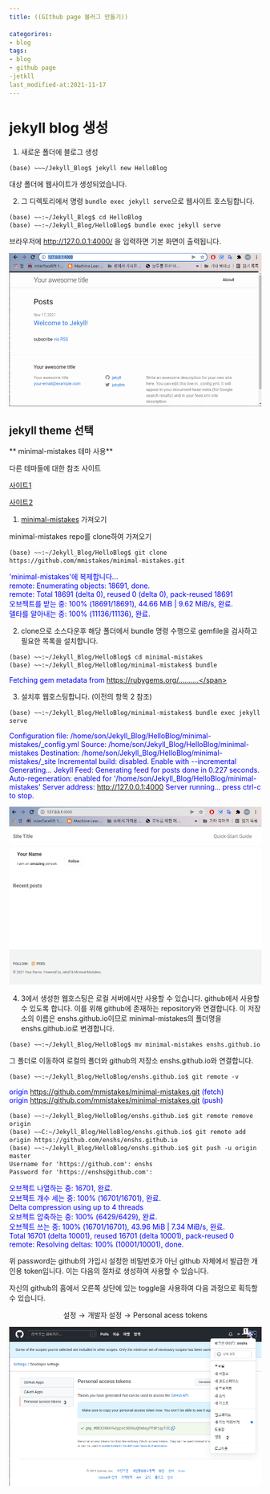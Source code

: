 ```yaml
---
title: ((GIthub page 블러그 만들기))

categorires:
- blog
tags:
- blog
- github page
-jetkll
last_modified-at:2021-11-17
---
```


# jekyll blog 생성 

1. 새로운 폴더에 블로그 생성 
```
(base) ~~~/Jekyll_Blog$ jekyll new HelloBlog
```
대상 폴더에 웹사이트가 생성되었습니다. 

2. 그 디렉토리에서 명령 ``bundle exec jekyll serve``으로 웹사이트 호스팅합니다. 
```
(base) ~~:~/Jekyll_Blog$ cd HelloBlog
(base) ~~:~/Jekyll_Blog/HelloBlog$ bundle exec jekyll serve
```
브라우저에 http://127.0.0.1:4000/ 을 입력하면 기본 화면이 출력됩니다. 

![기본화면](https://github.com/enshs/enshs.github.io/blob/master/image/jekyll%EA%B8%B0%EB%B3%B8%ED%99%94%EB%A9%B4.png)

## jekyll  theme  선택 

** minimal-mistakes 테마 사용**

다른 테마들에 대한 참조 사이트 

[사이트1](http://jekyllthemes.org/)

[사이트2](https://jekyllthemes.io/)

1. [minimal-mistakes](https://github.com/mmistakes/minimal-mistakes) 가져오기 

minimal-mistakes repo를 clone하여 가져오기 

```
(base) ~~:~/Jekyll_Blog/HelloBlog$ git clone https://github.com/mmistakes/minimal-mistakes.git
```
<span style="color:blue"> 'minimal-mistakes'에 복제합니다...<br/>
     remote: Enumerating objects: 18691, done.<br/>
     remote: Total 18691 (delta 0), reused 0 (delta 0), pack-reused 18691<br/>
     오브젝트를 받는 중: 100% (18691/18691), 44.66 MiB | 9.62 MiB/s, 완료.<br/>
     델타를 알아내는 중: 100% (11136/11136), 완료.</span>

2. clone으로 소스다운후 해당 폴더에서 bundle 명령 수행으로 gemfile을 검사하고 필요한 목록을 설치합니다. 
```
(base) ~~:~/Jekyll_Blog/HelloBlog$ cd minimal-mistakes
(base) ~~:~/Jekyll_Blog/HelloBlog/minimal-mistakes$ bundle 
```
<span style="color:blue">Fetching gem metadata from https://rubygems.org/..........</span>

3. 설치후 웹호스팅합니다. (이전의 항목 2 참조) 
```
(base) ~~:~/Jekyll_Blog/HelloBlog/minimal-mistakes$ bundle exec jekyll serve
```
<span style="color:blue"> Configuration file: /home/son/Jekyll_Blog/HelloBlog/minimal-mistakes/_config.yml
            Source: /home/son/Jekyll_Blog/HelloBlog/minimal-mistakes
       Destination: /home/son/Jekyll_Blog/HelloBlog/minimal-mistakes/_site
 Incremental build: disabled. Enable with --incremental
      Generating... 
       Jekyll Feed: Generating feed for posts
                    done in 0.227 seconds.
 Auto-regeneration: enabled for '/home/son/Jekyll_Blog/HelloBlog/minimal-mistakes'
    Server address: http://127.0.0.1:4000
  Server running... press ctrl-c to stop.</span>

![기본화면2](https://github.com/enshs/enshs.github.io/blob/master/image/jekyll%EA%B8%B0%EB%B3%B8%ED%99%94%EB%A9%B42.png)

4. 3에서 생성한 웹호스팅은 로컬 서버에서만 사용할 수 있습니다. github에서 사용할 수 있도록 합니다. 이를 위해 github에 존재하는 repository와 연결합니다. 이 저장소의 이름은 enshs.github.io이므로 minimal-mistakes의 폴더명을 enshs.github.io로 변경합니다. 
```
(base) ~~:~/Jekyll_Blog/HelloBlog$ mv minimal-mistakes enshs.github.io
```
그 폴더로 이동하여 로컬의 폴더와 github의 저장소 enshs.github.io와 연결합니다. 
```
(base) ~~:~/Jekyll_Blog/HelloBlog/enshs.github.io$ git remote -v
```
<span style="color:blue">origin	https://github.com/mmistakes/minimal-mistakes.git (fetch)<br/>
origin	https://github.com/mmistakes/minimal-mistakes.git (push)</span>
```
(base) ~~:~/Jekyll_Blog/HelloBlog/enshs.github.io$ git remote remove origin
(base) ~~C:~/Jekyll_Blog/HelloBlog/enshs.github.io$ git remote add origin https://github.com/enshs/enshs.github.io
(base) ~~:~/Jekyll_Blog/HelloBlog/enshs.github.io$ git push -u origin master
Username for 'https://github.com': enshs
Password for 'https://enshs@github.com':
```
<span style="color:blue">오브젝트 나열하는 중: 16701, 완료.<br/>
오브젝트 개수 세는 중: 100% (16701/16701), 완료.<br/>
Delta compression using up to 4 threads<br/>
오브젝트 압축하는 중: 100% (6429/6429), 완료.<br/>
오브젝트 쓰는 중: 100% (16701/16701), 43.96 MiB | 7.34 MiB/s, 완료.<br/>
Total 16701 (delta 10001), reused 16701 (delta 10001), pack-reused 0<br/>
remote: Resolving deltas: 100% (10001/10001), done.</span>

위 password는 github의 가입시 설정한 비밀번호가 아닌 github 자체에서 발급한 개인용 token입니다. 이는 다음의 절차로 생성하여 사용할 수 있습니다. 

자신의 github의 홈에서 오른쪽 상단에 있는 toggle을 사용하여 다음 과정으로 획득할 수 있습니다. 

$$\text{설정} \rightarrow \text{개발자 설정} \rightarrow \text{Personal acess tokens}$$

![개인용토큰1](https://github.com/enshs/enshs.github.io/blob/master/image/github_setting1.png)



